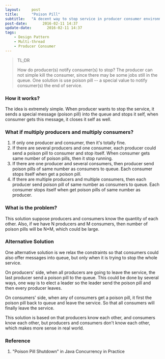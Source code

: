 ```yaml
---
layout:     post
title:      "Poison Pill"
subtitle:   "A decent way to stop service in producer consumer environment"
post-date:       2016-02-11 14:37
update-date:       2016-02-11 14:37
tags:
    - Design Pattern
    - Multi-thread
    - Producer Consumer
---
```


> TL;DR
>
> How do producer(s) notify consumer(s) to stop? The producer can not simple kill the consumer, since there may be some jobs still in the queue. One solution is use poison pill -- a special value to notify consumer(s) the end of service.

### How it works?
The idea is extremely simple. When producer wants to stop the service, it sends a special message (poison pill) into the queue and stops it self, when consumer gets this message, it closes it self as well.

### What if multiply producers and multiply consumers?
1. If only one producer and consumer, then it's totally fine. 
2. If there are several producers and one consumer, each producer could send a poison pill to consumer and stop itself. When consumer gets same number of poison pills, then it stop running.
3. If there are one producer and several consumers, then producer send poison pills of same number as consumers to queue. Each consumer stops itself when get a poison pill.
4. If there are multiple producers and multiple consumers, then each producer send poison pill of same number as consumers to queue. Each consumer stops itself when get poison pills of same number as producer.

### What is the problem?
This solution suppose producers and consumers know the quantity of each other.
Also, if we have N producers and M consumers, then number of poison pills will be N*M, which could be large.

### Alternative Solution
One alternative solution is we relax the constraints so that consumers could also offer messages into queue, but only when it is trying to stop the whole service.

On producers' side, when all producers are going to leave the service, the last producer send a poison pill to the queue. This could be done by several ways, one way is to elect a leader so the leader send the poison pill and then every producer leaves.

On consumers' side, when any of consumers get a poison pill, it first the poison pill back to queue and leave the service. So that all consumers will finally leave the service.

This solution is based on that producers know each other, and consumers know each other, but producers and consumers don't know each other, which makes more sense in real world.

### Reference
1.  "Poison Pill Shutdown" in Java Concurrency in Practice
